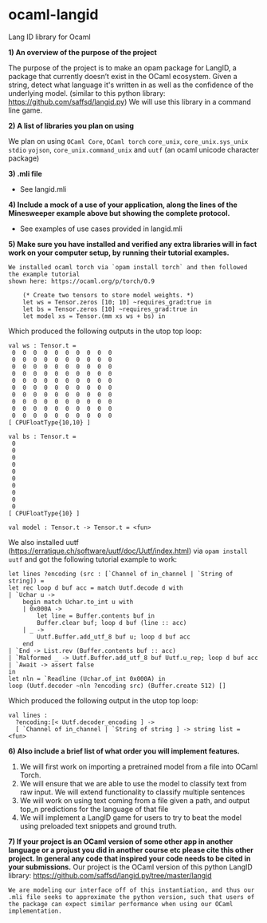 # ocaml-langid
Lang ID library for Ocaml


**1) An overview of the purpose of the project**

 The purpose of the project is to make an opam package for LangID, a package that currently doesn’t exist in the OCaml ecosystem. Given a string, detect what language it's written in as well as the confidence of the underlying model.  (similar to this python library: https://github.com/saffsd/langid.py) We will use this library in a command line game.

**2) A list of libraries you plan on using**

We plan on using `OCaml Core`, `OCaml torch` `core_unix`, `core_unix.sys_unix` `stdio` `yojson`, `core_unix.command_unix` and `uutf` (an ocaml unicode character package)

**3) .mli file**
- See langid.mli 

**4) Include a mock of a use of your application, along the lines of the Minesweeper example above but showing the complete protocol.**
- See examples of use cases provided in langid.mli

**5) Make sure you have installed and verified any extra libraries will in fact work on your computer setup, by running their tutorial examples.**

    We installed ocaml torch via `opam install torch` and then followed the example tutorial
    shown here: https://ocaml.org/p/torch/0.9

```
    (* Create two tensors to store model weights. *)
    let ws = Tensor.zeros [10; 10] ~requires_grad:true in
    let bs = Tensor.zeros [10] ~requires_grad:true in
    let model xs = Tensor.(mm xs ws + bs) in
```
Which produced the following outputs in the utop top loop:

```
val ws : Tensor.t = 
 0  0  0  0  0  0  0  0  0  0
 0  0  0  0  0  0  0  0  0  0
 0  0  0  0  0  0  0  0  0  0
 0  0  0  0  0  0  0  0  0  0
 0  0  0  0  0  0  0  0  0  0
 0  0  0  0  0  0  0  0  0  0
 0  0  0  0  0  0  0  0  0  0
 0  0  0  0  0  0  0  0  0  0
 0  0  0  0  0  0  0  0  0  0
 0  0  0  0  0  0  0  0  0  0
[ CPUFloatType{10,10} ]

val bs : Tensor.t = 
 0
 0
 0
 0
 0
 0
 0
 0
 0
 0
[ CPUFloatType{10} ]

val model : Tensor.t -> Tensor.t = <fun>
```

We also installed uutf (https://erratique.ch/software/uutf/doc/Uutf/index.html) via `opam install uutf`
and got the following tutorial example to work:

```
let lines ?encoding (src : [`Channel of in_channel | `String of string]) =
let rec loop d buf acc = match Uutf.decode d with
| `Uchar u ->
    begin match Uchar.to_int u with
    | 0x000A ->
        let line = Buffer.contents buf in
        Buffer.clear buf; loop d buf (line :: acc)
    | _ ->
        Uutf.Buffer.add_utf_8 buf u; loop d buf acc
    end
| `End -> List.rev (Buffer.contents buf :: acc)
| `Malformed _ -> Uutf.Buffer.add_utf_8 buf Uutf.u_rep; loop d buf acc
| `Await -> assert false
in
let nln = `Readline (Uchar.of_int 0x000A) in
loop (Uutf.decoder ~nln ?encoding src) (Buffer.create 512) []
```

Which produced the following output in the utop top loop:
```
val lines :
  ?encoding:[< Uutf.decoder_encoding ] ->
  [ `Channel of in_channel | `String of string ] -> string list = <fun>
```

**6) Also include a brief list of what order you will implement features.**
1) We will first work on importing a pretrained model from a file into OCaml Torch. 
2) We will ensure that we are able to use the model to classify text from raw input. We will extend functionality to classify multiple sentences
3) We will work on using text coming from a file given a path, and output top_n predictions for the language of that file
4) We will implement a LangID game for users to try to beat the model using preloaded text snippets and ground truth. 

**7) If your project is an OCaml version of some other app in another language or a projust you did in another course etc please cite this other project. In general any code that inspired your code needs to be cited in your submissions.**
    Our project is the OCaml version of this python LangID library: 
    https://github.com/saffsd/langid.py/tree/master/langid

    We are modeling our interface off of this instantiation, and thus our .mli file seeks to approximate the python version, such that users of the package can expect similar performance when using our OCaml implementation.